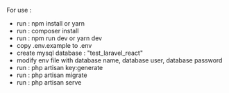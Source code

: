 For use : 

- run : npm install or yarn
- run : composer install
- run : npm run dev or yarn dev
- copy .env.example to .env 
- create mysql database : "test_laravel_react"
- modify env file with database name, database user, database password
- run : php artisan key:generate
- run : php artisan migrate
- run : php artisan serve
